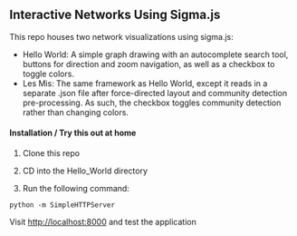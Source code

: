 Interactive Networks Using Sigma.js
---

This repo houses two network visualizations using sigma.js:

* Hello World: A simple graph drawing with an autocomplete search tool, buttons for direction and zoom navigation, as well as a checkbox to toggle colors. 
* Les Mis: The same framework as Hello World, except it reads in a separate .json file after force-directed layout and community detection pre-processing. As such, the checkbox toggles community detection rather than changing colors. 

#### Installation / Try this out at home

1. Clone this repo

2. CD into the Hello_World directory

3. Run the following command:

 ```
python -m SimpleHTTPServer
 ```

Visit [http://localhost:8000](http://localhost:8000) and test the application
